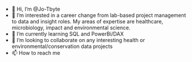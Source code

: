 - 👋 Hi, I’m @Jo-Tbyte
- 👀 I’m interested in a career change from lab-based project management to data and insight roles. My areas of expertise are healthcare, microbiology, impact and environmental science. 
- 🌱 I’m currently learning SQL and PowerBi/DAX 
- 💞️ I’m looking to collaborate on any interesting health or environmental/conservation data projects
- 📫 How to reach me 

<!---
Jo-Tbyte/Jo-Tbyte is a ✨ special ✨ repository because its `README.md` (this file) appears on your GitHub profile.
You can click the Preview link to take a look at your changes.
--->
